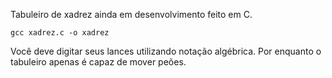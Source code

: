Tabuleiro de xadrez ainda em desenvolvimento feito em C.

```
gcc xadrez.c -o xadrez
```

Você deve digitar seus lances utilizando notação algébrica.
Por enquanto o tabuleiro apenas é capaz de mover peões.
